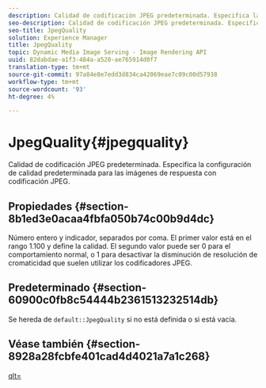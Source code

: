 ```yaml
---
description: Calidad de codificación JPEG predeterminada. Especifica la configuración de calidad predeterminada para las imágenes de respuesta con codificación JPEG.
seo-description: Calidad de codificación JPEG predeterminada. Especifica la configuración de calidad predeterminada para las imágenes de respuesta con codificación JPEG.
seo-title: JpegQuality
solution: Experience Manager
title: JpegQuality
topic: Dynamic Media Image Serving - Image Rendering API
uuid: 82dabdae-a1f3-484a-a520-ae765914d0f7
translation-type: tm+mt
source-git-commit: 97a84e8e7edd3d834ca42069eae7c09c00d57938
workflow-type: tm+mt
source-wordcount: '93'
ht-degree: 4%

---
```



# JpegQuality{#jpegquality}

Calidad de codificación JPEG predeterminada. Especifica la configuración de calidad predeterminada para las imágenes de respuesta con codificación JPEG.

## Propiedades {#section-8b1ed3e0acaa4fbfa050b74c00b9d4dc}

Número entero y indicador, separados por coma. El primer valor está en el rango 1.100 y define la calidad. El segundo valor puede ser 0 para el comportamiento normal, o 1 para desactivar la disminución de resolución de cromaticidad que suelen utilizar los codificadores JPEG.

## Predeterminado {#section-60900c0fb8c54444b2361513232514db}

Se hereda de `default::JpegQuality` si no está definida o si está vacía.

## Véase también {#section-8928a28fcbfe401cad4d4021a7a1c268}

[qlt=](../../../../../ir-api/http-protocol/image-rendering-api-ref/c-ir-http-protocol-ref/c-ir-http-protocol-command-reference/r-ir-qlt.md#reference-27b91c226eb241d0a14a29af3b3afdbd)
